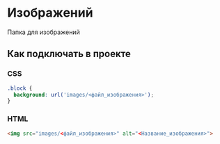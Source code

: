# Изображений

Папка для изображений

## Как подключать в проекте

### CSS
```css
.block {
  background: url('images/<файл_изображения>');
}
```

### HTML
```html
<img src="images/<файл_изображения>" alt="<Название_изображения>">
```
